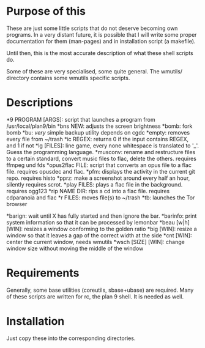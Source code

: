 Purpose of this
===============

These are just some little scripts that do not deserve becoming
own programs. In a very distant future, it is possible that I will
write some proper documentation for them (man-pages) and
in installation script (a makefile).

Until then, this is the most accurate description of what these
shell scripts do.

Some of these are very specialised, some quite general.
The wmutils/ directory contains some wmutils specific scripts.

Descriptions
============

*9 PROGRAM [ARGS]: script that launches a program from /usr/local/plan9/bin
*bns NEW: adjusts the screen brightness
*bomb: fork bomb
*bu: _very_ simple backup utility
	depends on cgdc
*empty: removes every file from ~/trash
*ic REGEX: returns 0 if the input contains REGEX, and 1 if not
*lg [FILES]: line game, every none whitespace is translated to '_'.
	Guess the programming language.
*musconv: rename and restructure files to a certain standard,
	convert music files to flac, delete the others.
	requires ffmpeg und fds
*opus2flac FILE: script that converts an opus file to a flac file.
	requires opusdec and flac.
*pfm: displays the activity in the current git repo.
	requires histo
*pprz: make a screenshot around every half an hour, silently
	requires scrot.
*play FILES: plays a flac file in the background.
	requires ogg123
*rip NAME DIR: rips a cd into a flac file.
	requires cdparanoia and flac
*r FILES: moves file(s) to ~/trash
*tb: launches the Tor browser

*barign: wait until X has fully started and then ignore the bar.
*barinfo: print system information so that it can be processed by lemonbar
*beau [w|h] [WIN]: resizes a window conforming to the golden ratio
*big [WIN]: resize a window so that it leaves a gap of the correct width at the side
*cnt [WIN]: center the current window, needs wmutils
*wsch [SIZE] [WIN]: change window size without moving the middle of the window

Requirements
============

Generally, some base utilities (coreutils, sbase+ubase) are required.
Many of these scripts are written for rc, the plan 9 shell.
It is needed as well.

Installation
============

Just copy these into the corresponding directories.
